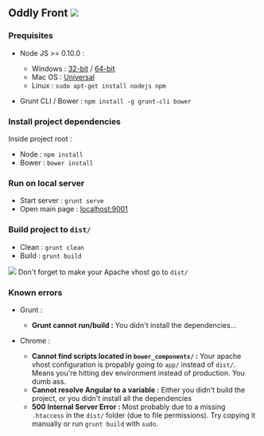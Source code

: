 ## Oddly Front ![](https://travis-ci.org/unexceptednavyshower/oddly-front.svg)

### Prequisites
* Node JS >= 0.10.0 :
	- Windows : [32-bit](http://nodejs.org/dist/v0.10.35/node-v0.10.35-x86.msi) / [64-bit](http://nodejs.org/dist/v0.10.35/x64/node-v0.10.35-x64.msi)
	- Mac OS : [Universal](http://nodejs.org/dist/v0.10.35/node-v0.10.35.pkg)
	- Linux : `sudo apt-get install nodejs npm`


* Grunt CLI / Bower : `npm install -g grunt-cli bower`


### Install project dependencies
Inside project root :
* Node : `npm install`
* Bower : `bower install`


### Run on local server
* Start server : `grunt serve`
* Open main page : [localhost:9001](http://localhost:9001/)


### Build project to `dist/`
* Clean : `grunt clean`
* Build : `grunt build`

![](https://img.shields.io/badge/%2F!%5C-Warning-yellow.svg?style=flat) Don't forget to make your Apache vhost go to `dist/`

### Known errors

* Grunt :
	- **Grunt cannot run/build :** You didn't install the dependencies...


* Chrome :
	- **Cannot find scripts located in `bower_components/` :** Your apache vhost configuration is propably going to `app/` instead of `dist/`. Means you're hitting dev environment instead of production. You dumb ass.
	- **Cannot resolve Angular to a variable :** Either you didn't build the project, or you didn't install all the dependencies
    - **500 Internal Server Error :** Most probably due to a missing `.htaccess` in the `dist/` folder (due to file permissions). Try copying it manually or run `grunt build` with `sudo`.
